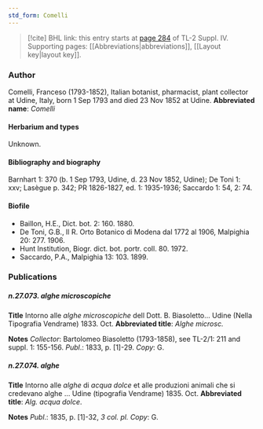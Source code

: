 ```yaml
---
std_form: Comelli
---
```


> [!cite] BHL link: this entry starts at [page 284](https://www.biodiversitylibrary.org/page/33265961) of TL-2 Suppl. IV.
> Supporting pages: [[Abbreviations|abbreviations]], [[Layout key|layout key]].

### Author

Comelli, Franceso (1793-1852), Italian botanist, pharmacist, plant collector at Udine, Italy, born 1 Sep 1793 and died 23 Nov 1852 at Udine. 
**Abbreviated name**: *Comelli*

#### Herbarium and types

Unknown.

#### Bibliography and biography

Barnhart 1: 370 (b. 1 Sep 1793, Udine, d. 23 Nov 1852, Udine); De Toni 1: xxv; Lasègue p. 342; PR 1826-1827, ed. 1: 1935-1936; Saccardo 1: 54, 2: 74.

#### Biofile

- Baillon, H.E., Dict. bot. 2: 160. 1880.
- De Toni, G.B., Il R. Orto Botanico di Modena dal 1772 al 1906, Malpighia 20: 277. 1906.
- Hunt Institution, Biogr. dict. bot. portr. coll. 80. 1972.
- Saccardo, P.A., Malpighia 13: 103. 1899.

### Publications

##### n.27.073. alghe microscopiche

**Title**
Intorno alle *alghe microscopiche* dell Dott. B. Biasoletto... Udine (Nella Tipografia Vendrame) 1833. Oct.
**Abbreviated title**: *Alghe microsc.*

**Notes**
*Collector*: Bartolomeo Biasoletto (1793-1858), see TL-2/1: 211 and suppl. 1: 155-156.
*Publ*.: 1833, p. \[1\]-29. *Copy*: G.

##### n.27.074. alghe

**Title**
Intorno alle *alghe* di *acqua dolce* et alle produzioni animali che si credevano alghe ... Udine (tipografia Vendrame) 1835. Oct.
**Abbreviated title**: *Alg. acqua dolce*.

**Notes**
*Publ*.: 1835, p. \[1\]-32, *3 col. pl. Copy*: G.

